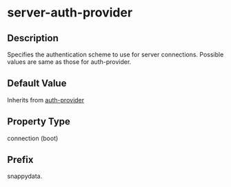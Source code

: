 # server-auth-provider

## Description

Specifies the authentication scheme to use for server connections. Possible values are same as those for auth-provider.

## Default Value

Inherits from <a href="#jdbc_connection_attributes__section_0E8C4DBE3A5F463D8341919973297906" class="xref">auth-provider</a>

## Property Type

connection (boot)

## Prefix

snappydata.
